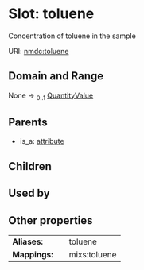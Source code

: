 
# Slot: toluene


Concentration of toluene in the sample

URI: [nmdc:toluene](https://microbiomedata/meta/toluene)


## Domain and Range

None &#8594;  <sub>0..1</sub> [QuantityValue](QuantityValue.md)

## Parents

 *  is_a: [attribute](attribute.md)

## Children


## Used by


## Other properties

|  |  |  |
| --- | --- | --- |
| **Aliases:** | | toluene |
| **Mappings:** | | mixs:toluene |

